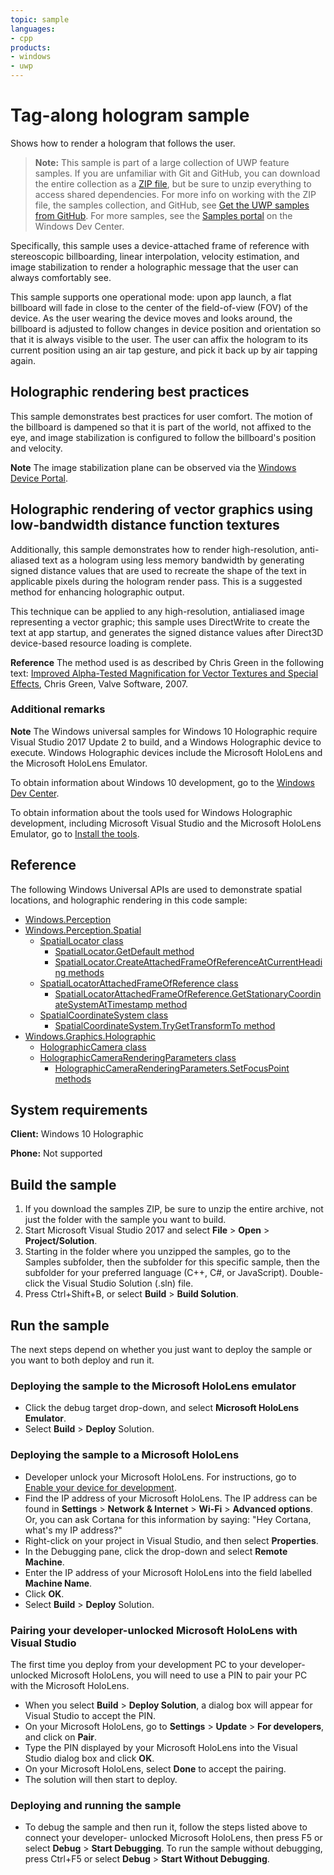 ```yaml
---
topic: sample
languages:
- cpp
products:
- windows
- uwp
---
```


<!---
  category: Holographic
  samplefwlink: http://go.microsoft.com/fwlink/p/?LinkId=808267
--->

# Tag-along hologram sample

Shows how to render a hologram that follows the user.

> **Note:** This sample is part of a large collection of UWP feature samples. 
> If you are unfamiliar with Git and GitHub, you can download the entire collection as a 
> [ZIP file](https://github.com/Microsoft/Windows-universal-samples/archive/master.zip), but be 
> sure to unzip everything to access shared dependencies. For more info on working with the ZIP file, 
> the samples collection, and GitHub, see [Get the UWP samples from GitHub](https://aka.ms/ovu2uq). 
> For more samples, see the [Samples portal](https://aka.ms/winsamples) on the Windows Dev Center. 

Specifically, this sample uses a device-attached frame of reference with stereoscopic billboarding,
linear interpolation, velocity estimation, and image stabilization to render a holographic message 
that the user can always comfortably see.

This sample supports one operational mode: upon app launch, a flat billboard will fade in close to 
the center of the field-of-view (FOV) of the device. As the user wearing the device moves and looks
around, the billboard is adjusted to follow changes in device position and orientation so that it 
is always visible to the user. The user can affix the hologram to its current position using an air
tap gesture, and pick it back up by air tapping again.

## Holographic rendering best practices

This sample demonstrates best practices for user comfort. The motion of the billboard is dampened 
so that it is part of the world, not affixed to the eye, and image stabilization is configured to 
follow the billboard's position and velocity.

**Note** The image stabilization plane can be observed via the
[Windows Device Portal](https://developer.microsoft.com/windows/mixed-reality/using_the_windows_device_portal).

## Holographic rendering of vector graphics using low-bandwidth distance function textures

Additionally, this sample demonstrates how to render high-resolution, anti-aliased text as a hologram
using less memory bandwidth by generating signed distance values that are used to recreate the shape of
the text in applicable pixels during the hologram render pass. This is a suggested method for enhancing 
holographic output.

This technique can be applied to any high-resolution, antialiased image representing a vector graphic; 
this sample uses DirectWrite to create the text at app startup, and generates the signed distance values 
after Direct3D device-based resource loading is complete.

**Reference** The method used is as described by Chris Green in the following text: 
[Improved Alpha-Tested Magnification for Vector Textures and Special Effects](http://www.valvesoftware.com/publications/2007/SIGGRAPH2007_AlphaTestedMagnification.pdf), 
Chris Green, Valve Software, 2007.


### Additional remarks

**Note** The Windows universal samples for Windows 10 Holographic require Visual Studio 2017 Update 2
to build, and a Windows Holographic device to execute. Windows Holographic devices include the 
Microsoft HoloLens and the Microsoft HoloLens Emulator.
 
To obtain information about Windows 10 development, go to the [Windows Dev Center](http://go.microsoft.com/fwlink/?LinkID=532421).

To obtain information about the tools used for Windows Holographic development, including Microsoft 
Visual Studio and the Microsoft HoloLens Emulator, go to
[Install the tools](https://developer.microsoft.com/windows/mixed-reality/install_the_tools).


## Reference

The following Windows Universal APIs are used to demonstrate spatial locations, and holographic 
rendering in this code sample:

* [Windows.Perception](https://msdn.microsoft.com/library/windows/apps/windows.perception.aspx)  
* [Windows.Perception.Spatial](https://msdn.microsoft.com/library/windows/apps/windows.perception.spatial.aspx)  
  * [SpatialLocator class](https://msdn.microsoft.com/library/windows/apps/windows.perception.spatial.spatiallocator.aspx)  
    * [SpatialLocator.GetDefault method](https://msdn.microsoft.com/library/windows/apps/windows.perception.spatial.spatiallocator.getdefault.aspx)  
    * [SpatialLocator.CreateAttachedFrameOfReferenceAtCurrentHeading methods](https://msdn.microsoft.com/library/windows/apps/windows.perception.spatial.spatialLocator.createattachedframeofreferenceatcurrentheading.aspx)  
  * [SpatialLocatorAttachedFrameOfReference class](https://msdn.microsoft.com/library/windows/apps/windows.perception.spatial.spatiallocatorattachedframeofreference.aspx)  
    * [SpatialLocatorAttachedFrameOfReference.GetStationaryCoordinateSystemAtTimestamp method](https://msdn.microsoft.com/library/windows/apps/windows.perception.spatial.spatiallocatorattachedframeofreference.getstationarycoordinatesystemattimestamp.aspx)  
  * [SpatialCoordinateSystem class](https://msdn.microsoft.com/library/windows/apps/windows.perception.spatial.spatialcoordinatesystem.aspx)  
    * [SpatialCoordinateSystem.TryGetTransformTo method](https://msdn.microsoft.com/library/windows/apps/windows.perception.spatial.spatialcoordinatesystem.trygettransformto.aspx)  
* [Windows.Graphics.Holographic](https://msdn.microsoft.com/library/windows/apps/windows.graphics.holographic.aspx)  
  * [HolographicCamera class](https://msdn.microsoft.com/library/windows/apps/windows.graphics.holographic.holographiccamera.aspx)  
  * [HolographicCameraRenderingParameters class](https://msdn.microsoft.com/library/windows/apps/windows.graphics.holographic.holographiccamerarenderingparameters.aspx)  
    * [HolographicCameraRenderingParameters.SetFocusPoint methods](https://msdn.microsoft.com/library/windows/apps/windows.graphics.holographic.holographiccamerarenderingparameters.setfocuspoint.aspx)  

## System requirements

**Client:** Windows 10 Holographic

**Phone:** Not supported

## Build the sample

1. If you download the samples ZIP, be sure to unzip the entire archive, not just the folder with 
   the sample you want to build. 
2. Start Microsoft Visual Studio 2017 and select **File** \> **Open** \> **Project/Solution**.
3. Starting in the folder where you unzipped the samples, go to the Samples subfolder, then the 
   subfolder for this specific sample, then the subfolder for your preferred language (C++, C#, or 
   JavaScript). Double-click the Visual Studio Solution (.sln) file.
4. Press Ctrl+Shift+B, or select **Build** \> **Build Solution**.

## Run the sample

The next steps depend on whether you just want to deploy the sample or you want to both deploy and 
run it.

### Deploying the sample to the Microsoft HoloLens emulator

- Click the debug target drop-down, and select **Microsoft HoloLens Emulator**.
- Select **Build** \> **Deploy** Solution.

### Deploying the sample to a Microsoft HoloLens

- Developer unlock your Microsoft HoloLens. For instructions, go to
  [Enable your device for development](https://msdn.microsoft.com/windows/uwp/get-started/enable-your-device-for-development#enable-your-windows-10-devices).
- Find the IP address of your Microsoft HoloLens. The IP address can be found in **Settings** \> 
  **Network & Internet** \> **Wi-Fi** \> **Advanced options**. Or, you can ask Cortana for this 
  information by saying: "Hey Cortana, what's my IP address?"
- Right-click on your project in Visual Studio, and then select **Properties**.
- In the Debugging pane, click the drop-down and select **Remote Machine**.
- Enter the IP address of your Microsoft HoloLens into the field labelled **Machine Name**.
- Click **OK**.
- Select **Build** \> **Deploy** Solution.

### Pairing your developer-unlocked Microsoft HoloLens with Visual Studio

The first time you deploy from your development PC to your developer-unlocked Microsoft HoloLens, 
you will need to use a PIN to pair your PC with the Microsoft HoloLens.
- When you select **Build** \> **Deploy Solution**, a dialog box will appear for Visual Studio to 
  accept the PIN.
- On your Microsoft HoloLens, go to **Settings** \> **Update** \> **For developers**, and click on **Pair**.
- Type the PIN displayed by your Microsoft HoloLens into the Visual Studio dialog box and click **OK**.
- On your Microsoft HoloLens, select **Done** to accept the pairing.
- The solution will then start to deploy.

### Deploying and running the sample

- To debug the sample and then run it, follow the steps listed above to connect your developer-
  unlocked Microsoft HoloLens, then press F5 or select **Debug** \> **Start Debugging**. To run the
  sample without debugging, press Ctrl+F5 or select **Debug** \> **Start Without Debugging**. 
